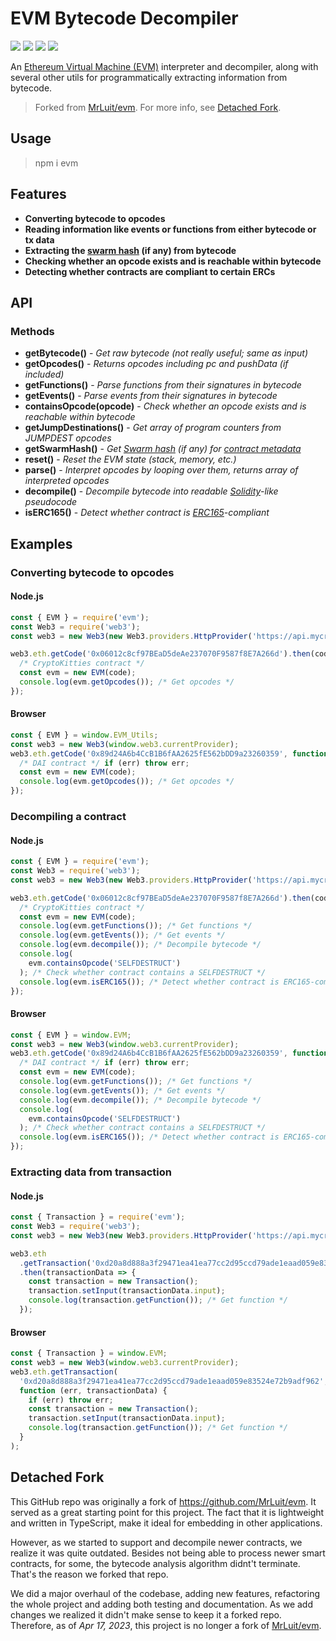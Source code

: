 # EVM Bytecode Decompiler

[![](https://img.shields.io/travis/com/MrLuit/evm.svg?style=flat-square)](https://travis-ci.com/MrLuit/evm)
[![](https://img.shields.io/npm/v/evm.svg?style=flat-square)](https://www.npmjs.com/package/evm)
[![](https://img.shields.io/david/MrLuit/evm.svg?style=flat-square)](https://david-dm.org/MrLuit/evm)
[![](https://img.shields.io/github/license/MrLuit/evm.svg?style=flat-square)](https://github.com/MrLuit/evm/blob/master/LICENSE)

An [Ethereum Virtual Machine (EVM)](https://medium.com/mycrypto/the-ethereum-virtual-machine-how-does-it-work-9abac2b7c9e) interpreter and decompiler, along with several other utils for programmatically extracting information from bytecode.

> Forked from [MrLuit/evm](https://github.com/MrLuit/evm). For more info, see [Detached Fork](#detached-fork).

## Usage

> npm i evm

## Features

- **Converting bytecode to opcodes**
- **Reading information like events or functions from either bytecode or tx data**
- **Extracting the [swarm hash](https://github.com/ethereum/wiki/wiki/Swarm-Hash) (if any) from bytecode**
- **Checking whether an opcode exists and is reachable within bytecode**
- **Detecting whether contracts are compliant to certain ERCs**

## API

### Methods

- **getBytecode()** - _Get raw bytecode (not really useful; same as input)_
- **getOpcodes()** - _Returns opcodes including pc and pushData (if included)_
- **getFunctions()** - _Parse functions from their signatures in bytecode_
- **getEvents()** - _Parse events from their signatures in bytecode_
- **containsOpcode(opcode)** - _Check whether an opcode exists and is reachable within bytecode_
- **getJumpDestinations()** - _Get array of program counters from JUMPDEST opcodes_
- **getSwarmHash()** - _Get [Swarm hash](https://github.com/ethereum/wiki/wiki/Swarm-Hash) (if any) for [contract metadata](https://solidity.readthedocs.io/en/v0.5.2/metadata.html)_
- **reset()** - _Reset the EVM state (stack, memory, etc.)_
- **parse()** - _Interpret opcodes by looping over them, returns array of interpreted opcodes_
- **decompile()** - _Decompile bytecode into readable [Solidity](https://en.wikipedia.org/wiki/Solidity)-like pseudocode_
- **isERC165()** - _Detect whether contract is [ERC165](https://eips.ethereum.org/EIPS/eip-165)-compliant_

## Examples

### Converting bytecode to opcodes

#### Node.js

```javascript
const { EVM } = require('evm');
const Web3 = require('web3');
const web3 = new Web3(new Web3.providers.HttpProvider('https://api.mycryptoapi.com/eth'));

web3.eth.getCode('0x06012c8cf97BEaD5deAe237070F9587f8E7A266d').then(code => {
  /* CryptoKitties contract */
  const evm = new EVM(code);
  console.log(evm.getOpcodes()); /* Get opcodes */
});
```

#### Browser

```javascript
const { EVM } = window.EVM_Utils;
const web3 = new Web3(window.web3.currentProvider);
web3.eth.getCode('0x89d24A6b4CcB1B6fAA2625fE562bDD9a23260359', function (err, code) {
  /* DAI contract */ if (err) throw err;
  const evm = new EVM(code);
  console.log(evm.getOpcodes()); /* Get opcodes */
});
```

### Decompiling a contract

#### Node.js

```javascript
const { EVM } = require('evm');
const Web3 = require('web3');
const web3 = new Web3(new Web3.providers.HttpProvider('https://api.mycryptoapi.com/eth'));

web3.eth.getCode('0x06012c8cf97BEaD5deAe237070F9587f8E7A266d').then(code => {
  /* CryptoKitties contract */
  const evm = new EVM(code);
  console.log(evm.getFunctions()); /* Get functions */
  console.log(evm.getEvents()); /* Get events */
  console.log(evm.decompile()); /* Decompile bytecode */
  console.log(
    evm.containsOpcode('SELFDESTRUCT')
  ); /* Check whether contract contains a SELFDESTRUCT */
  console.log(evm.isERC165()); /* Detect whether contract is ERC165-compliant */
});
```

#### Browser

```javascript
const { EVM } = window.EVM;
const web3 = new Web3(window.web3.currentProvider);
web3.eth.getCode('0x89d24A6b4CcB1B6fAA2625fE562bDD9a23260359', function (err, code) {
  /* DAI contract */ if (err) throw err;
  const evm = new EVM(code);
  console.log(evm.getFunctions()); /* Get functions */
  console.log(evm.getEvents()); /* Get events */
  console.log(evm.decompile()); /* Decompile bytecode */
  console.log(
    evm.containsOpcode('SELFDESTRUCT')
  ); /* Check whether contract contains a SELFDESTRUCT */
  console.log(evm.isERC165()); /* Detect whether contract is ERC165-compliant */
});
```

### Extracting data from transaction

#### Node.js

```javascript
const { Transaction } = require('evm');
const Web3 = require('web3');
const web3 = new Web3(new Web3.providers.HttpProvider('https://api.mycryptoapi.com/eth'));

web3.eth
  .getTransaction('0xd20a8d888a3f29471ea41ea77cc2d95ccd79ade1eaad059e83524e72b9adf962')
  .then(transactionData => {
    const transaction = new Transaction();
    transaction.setInput(transactionData.input);
    console.log(transaction.getFunction()); /* Get function */
  });
```

#### Browser

```javascript
const { Transaction } = window.EVM;
const web3 = new Web3(window.web3.currentProvider);
web3.eth.getTransaction(
  '0xd20a8d888a3f29471ea41ea77cc2d95ccd79ade1eaad059e83524e72b9adf962',
  function (err, transactionData) {
    if (err) throw err;
    const transaction = new Transaction();
    transaction.setInput(transactionData.input);
    console.log(transaction.getFunction()); /* Get function */
  }
);
```

## Detached Fork

This GitHub repo was originally a fork of <https://github.com/MrLuit/evm>.
It served as a great starting point for this project.
The fact that it is lightweight and written in TypeScript,
make it ideal for embedding in other applications.

However, as we started to support and decompile newer contracts, we realize it was quite outdated.
Besides not being able to process newer smart contracts, for some, the bytecode analysis algorithm didnt't terminate.
That's the reason we forked that repo.

We did a major overhaul of the codebase, adding new features, refactoring the whole project and adding both testing and documentation.
As we add changes we realized it didn't make sense to keep it a forked repo.
Therefore, as of _Apr 17, 2023_, this project is no longer a fork of [MrLuit/evm](https://github.com/MrLuit/evm).
